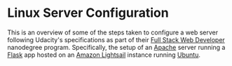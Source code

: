 Linux Server Configuration
==========================

This is an overview of some of the steps taken to configure a web server following Udacity's specifications as part of their [Full Stack Web Developer][] nanodegree program. Specifically, the setup of an [Apache][] server running a [Flask][] app hosted on an [Amazon Lightsail][] instance running [Ubuntu][].


[Amazon Lightsail]: https://aws.amazon.com/lightsail/
[Apache]: https://httpd.apache.org/
[Flask]: http://flask.pocoo.org/
[Full Stack Web Developer]: https://www.udacity.com/course/full-stack-web-developer-nanodegree--nd004
[Ubuntu]: https://www.ubuntu.com/

